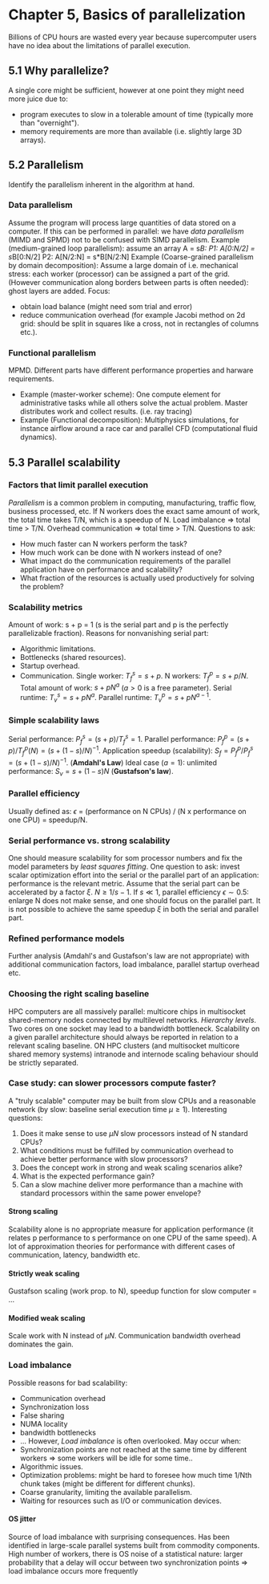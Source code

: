 # Chapter 5, Basics of parallelization
Billions of CPU hours are wasted every year because supercomputer users have no idea about the limitations of parallel execution.

## 5.1 Why parallelize?
A single core might be sufficient, however at one point they might need more juice due to:
* program executes to slow in a tolerable amount of time (typically more than "overnight").
* memory requirements are more than available (i.e. slightly large 3D arrays).

## 5.2 Parallelism
Identify the parallelism inherent in the algorithm at hand.
### Data parallelism
Assume the program will process large quantities of data stored on a computer. If this can be performed in parallel: we have *data parallelism* (MIMD and SPMD) not to be confused with SIMD parallelism.
Example (medium-grained loop parallelism): assume an array A = s*B:
P1:
  A[0:N/2] = s*B[0:N/2]
P2:
  A[N/2:N] = s*B[N/2:N]
Example (Coarse-grained parallelism by domain decomposition):
Assume a large domain of i.e. mechanical stress: each worker (processor) can be assigned a part of the grid. (However communication along borders between parts is often needed): ghost layers are added. Focus:
* obtain load balance (might need som trial and error)
* reduce communication overhead (for example Jacobi method on 2d grid: should be split in squares like a cross, not in rectangles of columns etc.).
### Functional parallelism
MPMD. Different parts have different performance properties and harware requirements.
* Example (master-worker scheme): One compute element for administrative tasks while all others solve the actual problem. Master distributes work and collect results. (i.e. ray tracing)
* Example (Functional decomposition): Multiphysics simulations, for instance airflow around a race car and parallel CFD (computational fluid dynamics).

## 5.3 Parallel scalability
### Factors that limit parallel execution
*Parallelism* is a common problem in computing, manufacturing, traffic flow, business processed, etc. If N workers does the exact same amount of work, the total time takes T/N, which is a speedup of N.
Load imbalance => total time > T/N.
Overhead communication => total time > T/N. Questions to ask:
* How much faster can N workers perform the task?
* How much work can be done with N workers instead of one?
* What impact do the communication requirements of the parallel application have on performance and scalability?
* What fraction of the resources is actually used productively for solving the problem?
### Scalability metrics
Amount of work: s + p = 1 (s is the serial part and p is the perfectly parallelizable fraction). Reasons for nonvanishing serial part:
* Algorithmic limitations.
* Bottlenecks (shared resources).
* Startup overhead.
* Communication.
Single worker: $T_f^s = s + p$.
N workers: $T_f^p = s + p/N$.
Total amount of work: $s + pN^a$ ($a > 0$ is a free parameter).
Serial runtime: $T_v^s = s + pN^a$.
Parallel runtime: $T_v^p = s + pN^{a-1}$.
### Simple scalability laws
Serial performance: $P_f^s = (s+p)/T_f^s = 1$.
Parallel performance: $P_f^p = (s+p)/T_f^p(N) = (s + (1-s)/N)^{-1}$.
Application speedup (scalability): $S_f = P_f^p/P_f^s = (s + (1-s)/N)^{-1}$. (**Amdahl's Law**)
Ideal case ($a = 1$): unlimited performance: $S_v = s + (1-s)N$ (**Gustafson's law**).
### Parallel efficiency
Usually defined as: $\epsilon$ = (performance on N CPUs) / (N x performance on one CPU) = speedup/N.
### Serial performance vs. strong scalability
One should measure scalability for som processor numbers and fix the model parameters by *least squares fitting*. One question to ask: invest scalar optimization effort into the serial or the parallel part of an application: performance is the relevant metric. Assume that the serial part can be accelerated by a factor $\xi$. $N \geq 1/s - 1$. If $s \ll 1$, parallel efficiency $\epsilon \sim 0.5$: enlarge N does not make sense, and one should focus on the parallel part. It is not possible to achieve the same speedup $\xi$ in both the serial and parallel part.
### Refined performance models
Further analysis (Amdahl's and Gustafson's law are not appropriate) with additional communication factors, load imbalance, parallel startup overhead etc.
### Choosing the right scaling baseline
HPC computers are all massively parallel: multicore chips in multisocket shared-memory nodes connected by multilevel networks. *Hierarchy levels*. Two cores on one socket may lead to a bandwidth bottleneck. Scalability on a given parallel architecture should always be reported in relation to a relevant scaling baseline. ON HPC clusters (and multisocket multicore shared memory systems) intranode and internode scaling behaviour should be strictly separated.
### Case study: can slower processors compute faster?
A "truly scalable" computer may be built from slow CPUs and a reasonable network (by slow: baseline serial execution time $\mu \geq 1$). Interesting questions:
1. Does it make sense to use $\mu N$ slow processors instead of N standard CPUs?
2. What conditions must be fulfilled by communication overhead to achieve better performance with slow processors?
3. Does the concept work in strong and weak scaling scenarios alike?
4. What is the expected performance gain?
5. Can a slow machine deliver more performance than a machine with standard processors within the same power envelope?
#### Strong scaling
Scalability alone is no appropriate measure for application performance (it relates p performance to s performance on one CPU of the same speed). A lot of approximation theories for performance with different cases of communication, latency, bandwidth etc.
#### Strictly weak scaling
Gustafson scaling (work prop. to N), speedup function for slow computer = ...
#### Modified weak scaling
Scale work with N instead of $\mu N$. Communication bandwidth overhead dominates the gain.
### Load imbalance
Possible reasons for bad scalability:
* Communication overhead
* Synchronization loss
* False sharing
* NUMA locality
* bandwidth bottlenecks
* ...
However, *Load imbalance* is often overlooked. May occur when:
* Synchronization points are not reached at the same time by different workers => some workers will be idle for some time..
* Algorithmic issues.
* Optimization problems: might be hard to foresee how much time 1/Nth chunk takes (might be different for different chunks).
* Coarse granularity, limiting the available parallelism.
* Waiting for resources such as I/O or communication devices.
#### OS jitter
Source of load imbalance with surprising consequences. Has been identified in large-scale parallel systems built from commodity components. High number of workers, there is OS noise of a statistical nature: larger probability that a delay will occur between two synchronization points => load imbalance occurs more frequently
